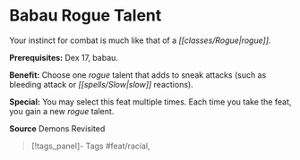 ﻿---
cssclass: [feats]

---
# Babau Rogue Talent

Your instinct for combat is much like that of a _[[classes/Rogue|rogue]]_.

**Prerequisites:** Dex 17, babau.

**Benefit:** Choose one _rogue_ talent that adds to sneak attacks (such as bleeding attack or _[[spells/Slow|slow]]_ reactions).

**Special:** You may select this feat multiple times. Each time you take the feat, you gain a new _rogue_ talent.

**Source** Demons Revisited
>[!tags_panel]- Tags
> #feat/racial, 